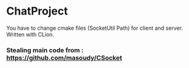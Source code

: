 # ChatProject 
You have to change cmake files (SocketUtil Path) for client and server. <br />
Written with CLion. <br />
### Stealing main code from : https://github.com/masoudy/CSocket
